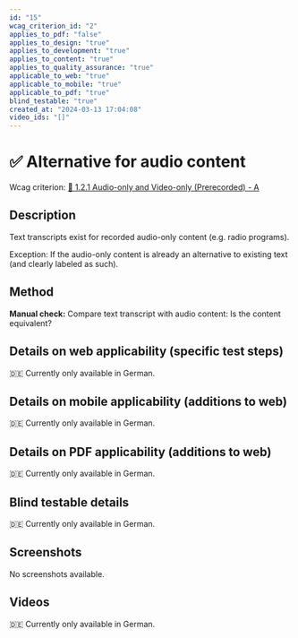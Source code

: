 ```yaml
---
id: "15"
wcag_criterion_id: "2"
applies_to_pdf: "false"
applies_to_design: "true"
applies_to_development: "true"
applies_to_content: "true"
applies_to_quality_assurance: "true"
applicable_to_web: "true"
applicable_to_mobile: "true"
applicable_to_pdf: "true"
blind_testable: "true"
created_at: "2024-03-13 17:04:08"
video_ids: "[]"
---
```


# ✅ Alternative for audio content

Wcag criterion: [📜 1.2.1 Audio-only and Video-only (Prerecorded) - A](..)

## Description

Text transcripts exist for recorded audio-only content (e.g. radio programs).

Exception: If the audio-only content is already an alternative to existing text (and clearly labeled as such).

## Method

**Manual check:** Compare text transcript with audio content: Is the content equivalent?

## Details on web applicability (specific test steps)

🇩🇪 Currently only available in German.

## Details on mobile applicability (additions to web)

🇩🇪 Currently only available in German.

## Details on PDF applicability (additions to web)

🇩🇪 Currently only available in German.

## Blind testable details

🇩🇪 Currently only available in German.

## Screenshots

No screenshots available.

## Videos

🇩🇪 Currently only available in German.
